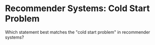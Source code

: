 # Recommender Systems: Cold Start Problem

Which statement best matches the "cold start problem" in recommender systems?
